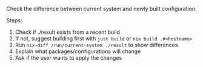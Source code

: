 Check the difference between current system and newly built configuration.

Steps:
1. Check if ./result exists from a recent build
2. If not, suggest building first with `just build` or `nix build .#<hostname>`
3. Run `nix-diff /run/current-system ./result` to show differences
4. Explain what packages/configurations will change
5. Ask if the user wants to apply the changes
